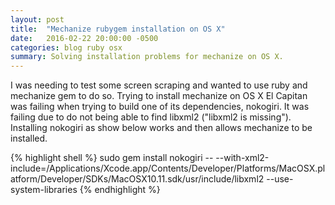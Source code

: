 ```yaml
---
layout: post
title:  "Mechanize rubygem installation on OS X"
date:   2016-02-22 20:00:00 -0500
categories: blog ruby osx
summary: Solving installation problems for mechanize on OS X.
---
```


I was needing to test some screen scraping and wanted to use ruby and mechanize gem to do so.  Trying to install mechanize on OS X El Capitan was failing when trying to build one of its dependencies, nokogiri. It was failing due to do not being able to find libxml2 ("libxml2 is missing").  Installing nokogiri as show below works and then allows mechanize to be installed.

{% highlight shell %}
sudo gem install nokogiri -- --with-xml2-include=/Applications/Xcode.app/Contents/Developer/Platforms/MacOSX.platform/Developer/SDKs/MacOSX10.11.sdk/usr/include/libxml2 --use-system-libraries
{% endhighlight %}
